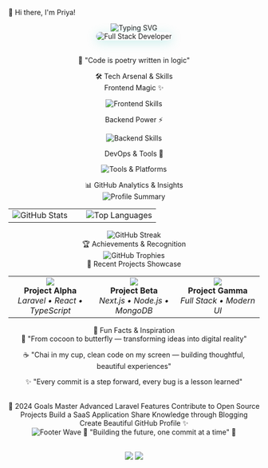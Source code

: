 🦋 Hi there, I'm Priya!
<div align="center"> <img src="https://readme-typing-svg.herokuapp.com/?font=Fira+Code&size=28&duration=3000&pause=1500&color=FF6B6B,4ECDC4,45B7D1,96CEB4,FECA57,FF9FF3&center=true&vCenter=true&width=940&lines=Full+Stack+Developer+%F0%9F%9A%80;Laravel+%7C+React+%7C+TypeScript;Building+Beautiful+Digital+Experiences+%E2%9C%A8;Chai+Enthusiast+%E2%98%95+%7C+Code+Artist+%F0%9F%8E%A8;Transforming+Ideas+into+Reality+%F0%9F%A6%8B" alt="Typing SVG" /> </div> <div align="center"> <img src="https://capsule-render.vercel.app/api?type=waving&color=gradient&customColorList=12,20,6,11,24&height=120&section=header&text=Welcome%20to%20my%20Digital%20Garden&fontSize=30&f
🌱 Deep Diving: Laravel ecosystem & advanced React patterns
🔭 Building: Full-stack applications with modern architecture
💡 Passionat
☕ Da
🤝 Collaboration: Always open to exciting projects
📧 Email: mishrapriya15987@gmail.067271e0e0/be-your-full-stack-developer-react-nextjs-laravel-nodejs.png" alt="Full Stack Developer" style="border-radius: 15px; box-shadow: 0 4px 20px rgba(78, 205, 196, 0.3);" />
<br><br>

🎨 "Code is poetry written in logic"

</td> </tr> </table>
🛠️ Tech Arsenal & Skills
<div align="center">
Frontend Magic ✨
<p> <img src="https://skillicons.dev/icons?i=html,css,js,ts,react,nextjs,materialui,tailwind&theme=dark" alt="Frontend Skills" /> </p>
Backend Power ⚡
<p> <img src="https://skillicons.dev/icons?i=php,laravel,nodejs,mysql,postgresql,mongodb&theme=dark" alt="Backend Skills" /> </p>
DevOps & Tools 🔧
<p> <img src="https://skillicons.dev/icons?i=git,github,vscode,figma,vercel,docker&theme=dark" alt="Tools & Platforms" /> </p> </div>
📊 GitHub Analytics & Insights
<div align="center"> <img src="https://github-profile-summary-cards.vercel.app/api/cards/profile-details?username=priyakumari1209&theme=tokyonight" alt="Profile Summary" /> </div> <div align="center"> <table> <tr> <td width="50%"> <img src="https://github-readme-stats.vercel.app/api?username=priyakumari1209&show_icons=true&theme=tokyonight&include_all_commits=true&count_private=true&hide_border=true&custom_title=✨%20Priya's%20GitHub%20Stats&icon_color=FF6B6B&title_color=4ECDC4&text_color=fff" alt="GitHub Stats" /> </td> <td width="50%"> <img src="https://github-readme-stats.vercel.app/api/top-langs/?username=priyakumari1209&layout=compact&langs_count=8&theme=tokyonight&hide_border=true&custom_title=🎨%20Language%20Palette&title_color=4ECDC4" alt="Top Languages" /> </td> </tr> </table> </div> <div align="center"> <img src="https://github-readme-streak-stats.herokuapp.com/?user=priyakumari1209&theme=tokyonight&hide_border=true&stroke=4ECDC4&ring=FF6B6B&fire=FECA57" alt="GitHub Streak" /> </div>
🏆 Achievements & Recognition
<div align="center"> <img src="https://github-profile-trophy.vercel.app/?username=priyakumari1209&theme=tokyonight&no-frame=true&no-bg=true&margin-w=8&row=2&column=4" alt="GitHub Trophies" /> </div>
🎨 Recent Projects Showcase
<div align="center"> <table> <tr> <td align="center" width="33%"> <img src="https://img.shields.io/badge/🌟-Featured-FF6B6B?style=for-the-badge" /> <br><b>Project Alpha</b><br> <em>Laravel • React • TypeScript</em> </td> <td align="center" width="33%"> <img src="https://img.shields.io/badge/🚀-Live-4ECDC4?style=for-the-badge" /> <br><b>Project Beta</b><br> <em>Next.js • Node.js • MongoDB</em> </td> <td align="center" width="33%"> <img src="https://img.shields.io/badge/💡-Innovation-FECA57?style=for-the-badge" /> <br><b>Project Gamma</b><br> <em>Full Stack • Modern UI</em> </td> </tr> </table> </div>
🌈 Fun Facts & Inspiration
<div align="center">
🦋 "From cocoon to butterfly — transforming ideas into digital reality"

☕ "Chai in my cup, clean code on my screen — building thoughtful, beautiful experiences"

✨ "Every commit is a step forward, every bug is a lesson learned"

<br>
🎯 2024 Goals
 Master Advanced Laravel Features
 Contribute to Open Source Projects
 Build a SaaS Application
 Share Knowledge through Blogging
 Create Beautiful GitHub Profile ✨
</div>
<div align="center"> <img src="https://capsule-render.vercel.app/api?type=waving&color=gradient&customColorList=6,11,20,12,24&height=100&section=footer&reversal=true" alt="Footer Wave" />
💫 "Building the future, one commit at a time" 🚀

<br> <img src="https://img.shields.io/badge/Made%20with-❤️%20%26%20☕-FF6B6B?style=for-the-badge&labelColor=2D3748" /> <img src="https://img.shields.io/badge/Always%20Learning-🌱-4ECDC4?style=for-the-badge&labelColor=2D3748" /> </div>
